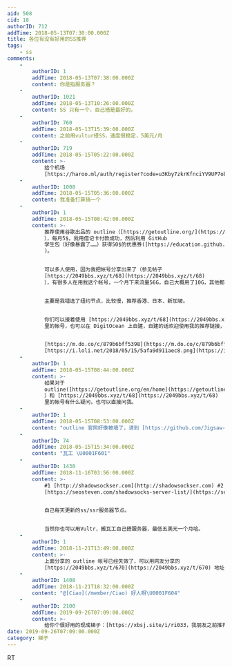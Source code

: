 ```yaml
---
aid: 508
cid: 18
authorID: 712
addTime: 2018-05-13T07:30:00.000Z
title: 各位有没有好用的SS推荐
tags:
    - ss
comments:
    -
        authorID: 1
        addTime: 2018-05-13T07:38:00.000Z
        content: 你是指服务器？
    -
        authorID: 1021
        addTime: 2018-05-13T10:26:00.000Z
        content: SS 只有一个，自己搭是最好的。
    -
        authorID: 760
        addTime: 2018-05-13T15:39:00.000Z
        content: 之前用vultur搭SS，速度很稳定，5美元/月
    -
        authorID: 719
        addTime: 2018-05-15T05:22:00.000Z
        content: >-
            给个机场
            [https://haroo.ml/auth/register?code=u3Kby7zkrKfnciYV9UP7obSQFC1HasIi](https://haroo.ml/auth/register?code=u3Kby7zkrKfnciYV9UP7obSQFC1HasIi)
    -
        authorID: 1008
        addTime: 2018-05-15T05:36:00.000Z
        content: 我准备打算搞一个
    -
        authorID: 1
        addTime: 2018-05-15T08:42:00.000Z
        content: >-
            推荐使用谷歌出品的 outline（[https://getoutline.org/](https://getoutline.org/)
            ），每月5$，我用借记卡付款成功，然后利用 GitHub
            学生包（好像暴露了……）获得50$的优惠券([https://education.github.com/pack/offers#digitalocean](https://education.github.com/pack/offers#digitalocean)
            )。


            可以多人使用，因为我把帐号分享出来了（参见帖子
            [https://2049bbs.xyz/t/68](https://2049bbs.xyz/t/68)
            ），有很多人在用我这个帐号，一个月下来流量56G，自己大概用了10G，其他都是本站的不知名站友吧。


            主要是我错选了纽约节点，比较慢，推荐香港、日本、新加坡。


            你们可以接着使用 [https://2049bbs.xyz/t/68](https://2049bbs.xyz/t/68)
            里的帐号，也可以在 DigitOcean 上自建，自建的话欢迎使用我的推荐链接，我能得到一些美刀奖励，你应该也有。


            [https://m.do.co/c/879b6bff5398](https://m.do.co/c/879b6bff5398)
            [https://i.loli.net/2018/05/15/5afa9d911aec8.png](https://i.loli.net/2018/05/15/5afa9d911aec8.png)
    -
        authorID: 1
        addTime: 2018-05-15T08:44:00.000Z
        content: >-
            如果对于
            outline([https://getoutline.org/en/home](https://getoutline.org/en/home)
            ）和 [https://2049bbs.xyz/t/68](https://2049bbs.xyz/t/68)
            里的帐号有什么疑问，也可以直接问我。
    -
        authorID: 1
        addTime: 2018-05-15T08:53:00.000Z
        content: "outline 官网好像被墙了，请到 [https://github.com/Jigsaw-Code/outline-releases/tree/master/client](https://github.com/Jigsaw-Code/outline-releases/tree/master/client) 下载客户端，然后填写 ss\n\n    ss://[email\_protected]:43500/?outline=1\n    \n    ss://[email\_protected]:39449/?outline=1\n    \n    ss://[email\_protected]:43500/?outline=1\n    \n    ss://Y2hhY2hhMjAtaWV0Zi1wb2x5MTMwNToxcW[email\_protected]:52541/?outline=1"
    -
        authorID: 74
        addTime: 2018-05-15T15:34:00.000Z
        content: "瓦工 \U0001F601"
    -
        authorID: 1430
        addTime: 2018-11-16T03:56:00.000Z
        content: >-
            #1 [http://shadowsockser.com](http://shadowsockser.com) #2
            [https://seosteven.com/shadowsocks-server-list/](https://seosteven.com/shadowsocks-server-list/)


            自己每天更新的ss/ssr服务器节点。


            当然你也可以用Vultr，搬瓦工自己搭服务器，最低五美元一个月哈。
    -
        authorID: 1
        addTime: 2018-11-21T13:49:00.000Z
        content: >-
            上面分享的 outline 帐号已经失效了，可以用网友分享的
            [https://2049bbs.xyz/t/670](https://2049bbs.xyz/t/670) 地址在帖子4楼。
    -
        authorID: 1408
        addTime: 2018-11-21T18:32:00.000Z
        content: "@[Ciao](/member/Ciao) 好人啊\U0001F604"
    -
        authorID: 2100
        addTime: 2019-09-26T07:09:00.000Z
        content: >-
            给你个很好用的现成梯子：[https://xbsj.site/i/ri033，我朋友之前推荐我的](https://xbsj.site/i/ri033%EF%BC%8C%E6%88%91%E6%9C%8B%E5%8F%8B%E4%B9%8B%E5%89%8D%E6%8E%A8%E8%8D%90%E6%88%91%E7%9A%84)
date: 2019-09-26T07:09:00.000Z
category: 梯子
---
```


RT
